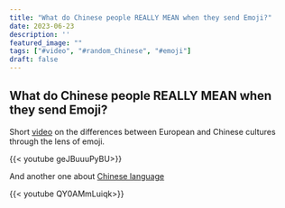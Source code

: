 ```yaml
---
title: "What do Chinese people REALLY MEAN when they send Emoji?"
date: 2023-06-23
description: ''
featured_image: ""
tags: ["#video", "#random_Chinese", "#emoji"]
draft: false
---
```



## What do Chinese people REALLY MEAN when they send Emoji?

Short [video](https://www.youtube.com/watch?v=geJBuuuPyBU) on the differences between European and Chinese cultures through the lens of emoji.

{{< youtube geJBuuuPyBU>}}

And another one about [Chinese language](https://youtu.be/QY0AMmLuiqk)

{{< youtube QY0AMmLuiqk>}}
